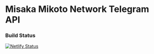 # Misaka Mikoto Network Telegram API




### Build Status
[![Netlify Status](https://api.netlify.com/api/v1/badges/69c5c697-dffb-4027-8fd6-698d90016345/deploy-status)](https://app.netlify.com/sites/misakanetwork-telegram-api/deploys)